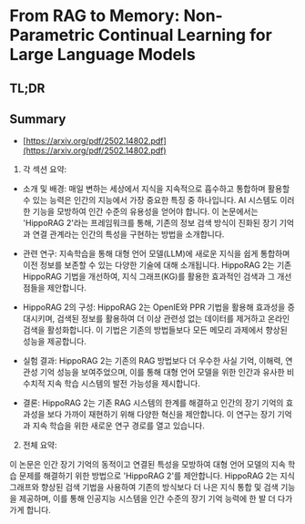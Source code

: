 # From RAG to Memory: Non-Parametric Continual Learning for Large Language Models
## TL;DR
## Summary
- [https://arxiv.org/pdf/2502.14802.pdf](https://arxiv.org/pdf/2502.14802.pdf)

1. 각 섹션 요약:

- 소개 및 배경: 매일 변하는 세상에서 지식을 지속적으로 흡수하고 통합하며 활용할 수 있는 능력은 인간의 지능에서 가장 중요한 특징 중 하나입니다. AI 시스템도 이러한 기능을 모방하여 인간 수준의 유용성을 얻어야 합니다. 이 논문에서는 'HippoRAG 2'라는 프레임워크를 통해, 기존의 정보 검색 방식이 진화된 장기 기억과 연결 관계라는 인간의 특성을 구현하는 방법을 소개합니다.

- 관련 연구: 지속학습을 통해 대형 언어 모델(LLM)에 새로운 지식을 쉽게 통합하며 이전 정보를 보존할 수 있는 다양한 기술에 대해 소개됩니다. HippoRAG 2는 기존 HippoRAG 기법을 개선하여, 지식 그래프(KG)를 활용한 효과적인 검색과 그 개선점들을 제안합니다.

- HippoRAG 2의 구성: HippoRAG 2는 OpenIE와 PPR 기법을 활용해 효과성을 증대시키며, 검색된 정보를 활용하여 더 이상 관련성 없는 데이터를 제거하고 온라인 검색을 활성화합니다. 이 기법은 기존의 방법들보다 모든 메모리 과제에서 향상된 성능을 제공합니다.

- 실험 결과: HippoRAG 2는 기존의 RAG 방법보다 더 우수한 사실 기억, 이해력, 연관성 기억 성능을 보여주었으며, 이를 통해 대형 언어 모델을 위한 인간과 유사한 비수치적 지속 학습 시스템의 발전 가능성을 제시합니다.

- 결론: HippoRAG 2는 기존 RAG 시스템의 한계를 해결하고 인간의 장기 기억의 효과성을 보다 가까이 재현하기 위해 다양한 혁신을 제안합니다. 이 연구는 장기 기억과 지속 학습을 위한 새로운 연구 경로를 열고 있습니다.

2. 전체 요약:

이 논문은 인간 장기 기억의 동적이고 연결된 특성을 모방하여 대형 언어 모델의 지속 학습 문제를 해결하기 위한 방법으로 'HippoRAG 2'를 제안합니다. HippoRAG 2는 지식 그래프와 향상된 검색 기법을 사용하여 기존의 방식보다 더 나은 지식 통합 및 검색 기능을 제공하며, 이를 통해 인공지능 시스템을 인간 수준의 장기 기억 능력에 한 발 더 다가가게 합니다.